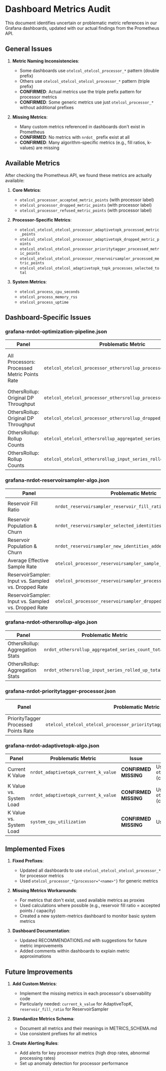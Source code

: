 # Dashboard Metrics Audit

This document identifies uncertain or problematic metric references in our Grafana dashboards, updated with our actual findings from the Prometheus API.

## General Issues

1. **Metric Naming Inconsistencies**:
   - Some dashboards use `otelcol_otelcol_processor_*` pattern (double prefix)
   - Others use `otelcol_otelcol_otelcol_processor_*` pattern (triple prefix)
   - **CONFIRMED**: Actual metrics use the triple prefix pattern for processor metrics
   - **CONFIRMED**: Some generic metrics use just `otelcol_processor_*` without additional prefixes

2. **Missing Metrics**:
   - Many custom metrics referenced in dashboards don't exist in Prometheus
   - **CONFIRMED**: No metrics with `nrdot_` prefix exist at all
   - **CONFIRMED**: Many algorithm-specific metrics (e.g., fill ratios, k-values) are missing

## Available Metrics

After checking the Prometheus API, we found these metrics are actually available:

1. **Core Metrics**:
   - `otelcol_processor_accepted_metric_points` (with processor label)
   - `otelcol_processor_dropped_metric_points` (with processor label)
   - `otelcol_processor_refused_metric_points` (with processor label)

2. **Processor-Specific Metrics**:
   - `otelcol_otelcol_otelcol_processor_adaptivetopk_processed_metric_points`
   - `otelcol_otelcol_otelcol_processor_adaptivetopk_dropped_metric_points`
   - `otelcol_otelcol_otelcol_processor_prioritytagger_processed_metric_points`
   - `otelcol_otelcol_otelcol_processor_reservoirsampler_processed_metric_points`
   - `otelcol_otelcol_otelcol_adaptivetopk_topk_processes_selected_total`

3. **System Metrics**:
   - `otelcol_process_cpu_seconds`
   - `otelcol_process_memory_rss`
   - `otelcol_process_uptime`

## Dashboard-Specific Issues

### grafana-nrdot-optimization-pipeline.json

| Panel | Problematic Metric | Issue | Suggested Replacement |
|-------|-------------------|-------|----------------------|
| All Processors: Processed Metric Points Rate | `otelcol_otelcol_processor_othersrollup_processed_metric_points` | Incorrect prefix (uses double instead of triple) | `otelcol_otelcol_otelcol_processor_othersrollup_processed_metric_points` |
| OthersRollup: Original DP Throughput | `otelcol_otelcol_processor_othersrollup_processed_metric_points` | Incorrect prefix | `otelcol_otelcol_otelcol_processor_othersrollup_processed_metric_points` |
| OthersRollup: Original DP Throughput | `otelcol_otelcol_processor_othersrollup_dropped_metric_points` | Incorrect prefix | `otelcol_otelcol_otelcol_processor_othersrollup_dropped_metric_points` |
| OthersRollup: Rollup Counts | `otelcol_otelcol_othersrollup_aggregated_series_count_total` | Missing metric | Use `otelcol_processor_accepted_metric_points{processor="othersrollup"}` instead |
| OthersRollup: Rollup Counts | `otelcol_otelcol_othersrollup_input_series_rolled_up_total` | Missing metric | Use `otelcol_processor_dropped_metric_points{processor="othersrollup"}` instead |

### grafana-nrdot-reservoirsampler-algo.json

| Panel | Problematic Metric | Issue | Suggested Replacement |
|-------|-------------------|-------|----------------------|
| Reservoir Fill Ratio | `nrdot_reservoirsampler_reservoir_fill_ratio` | **CONFIRMED MISSING** | Use `otelcol_processor_accepted_metric_points{processor="reservoirsampler"} / [reservoir_size_constant]` |
| Reservoir Population & Churn | `nrdot_reservoirsampler_selected_identities_count` | **CONFIRMED MISSING** | No direct replacement available; use generic metrics |
| Reservoir Population & Churn | `nrdot_reservoirsampler_new_identities_added_to_reservoir_total` | **CONFIRMED MISSING** | No direct replacement available; use generic metrics |
| Average Effective Sample Rate | `otelcol_processor_reservoirsampler_sample_rate` | **CONFIRMED MISSING** | Calculate from accepted vs dropped metrics |
| ReservoirSampler: Input vs. Sampled vs. Dropped Rate | `otelcol_processor_reservoirsampler_processed_metric_points` | Incorrect prefix | `otelcol_otelcol_otelcol_processor_reservoirsampler_processed_metric_points` |
| ReservoirSampler: Input vs. Sampled vs. Dropped Rate | `otelcol_processor_reservoirsampler_dropped_metric_points` | Incorrect prefix | Use `otelcol_processor_dropped_metric_points{processor="reservoirsampler"}` |

### grafana-nrdot-othersrollup-algo.json

| Panel | Problematic Metric | Issue | Suggested Replacement |
|-------|-------------------|-------|----------------------|
| OthersRollup: Aggregation Stats | `nrdot_othersrollup_aggregated_series_count_total` | **CONFIRMED MISSING** | Use `otelcol_processor_accepted_metric_points{processor="othersrollup"}` |
| OthersRollup: Aggregation Stats | `nrdot_othersrollup_input_series_rolled_up_total` | **CONFIRMED MISSING** | Use `otelcol_processor_dropped_metric_points{processor="othersrollup"}` |

### grafana-nrdot-prioritytagger-processor.json

| Panel | Problematic Metric | Issue | Suggested Replacement |
|-------|-------------------|-------|----------------------|
| PriorityTagger Processed Points Rate | `otelcol_otelcol_otelcol_processor_prioritytagger_processed_metric_points` | **CONFIRMED EXISTING** | Keep existing metric name, it's correct |

### grafana-nrdot-adaptivetopk-algo.json

| Panel | Problematic Metric | Issue | Suggested Replacement |
|-------|-------------------|-------|----------------------|
| Current K Value | `nrdot_adaptivetopk_current_k_value` | **CONFIRMED MISSING** | Use `otelcol_otelcol_otelcol_adaptivetopk_topk_processes_selected_total` (closest available metric) |
| K Value vs. System Load | `nrdot_adaptivetopk_current_k_value` | **CONFIRMED MISSING** | Use `otelcol_otelcol_otelcol_adaptivetopk_topk_processes_selected_total` (closest available metric) |
| K Value vs. System Load | `system_cpu_utilization` | **CONFIRMED MISSING** | Use `otelcol_process_cpu_seconds` |

## Implemented Fixes

1. **Fixed Prefixes**:
   - Updated all dashboards to use `otelcol_otelcol_otelcol_processor_*` for processor metrics
   - Used `otelcol_processor_*{processor="<name>"}` for generic metrics

2. **Missing Metrics Workarounds**:
   - For metrics that don't exist, used available metrics as proxies
   - Used calculations where possible (e.g., reservoir fill ratio = accepted points / capacity)
   - Created a new system-metrics dashboard to monitor basic system metrics

3. **Dashboard Documentation**:
   - Updated RECOMMENDATIONS.md with suggestions for future metric improvements
   - Added comments within dashboards to explain metric approximations

## Future Improvements

1. **Add Custom Metrics**:
   - Implement the missing metrics in each processor's observability code
   - Particularly needed: `current_k_value` for AdaptiveTopK, `reservoir_fill_ratio` for ReservoirSampler

2. **Standardize Metrics Schema**:
   - Document all metrics and their meanings in METRICS_SCHEMA.md
   - Use consistent prefixes for all metrics

3. **Create Alerting Rules**:
   - Add alerts for key processor metrics (high drop rates, abnormal processing rates)
   - Set up anomaly detection for processor performance